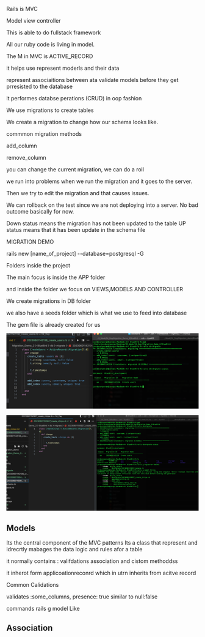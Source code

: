 Rails is MVC

Model view controller

This is able to do fullstack framework


All our ruby code is living in model.


The M in MVC is ACTIVE_RECORD

it helps use represent moderls and their data

represent associaitions between ata
validate models before they get prresisted to the database

it performes databse perations (CRUD) in oop fashion

We use migrations to create tables

We create a migration to change how our schema looks like.


commmon migration methods

add_column

remove_column

you can change the current migration, we can do a roll

we run into problems when we run the migration and it goes to the server.

Then we try to edit the migration and that causes issues.


We can rollback on the test since we are not deploying into a server. No bad outcome basically for now.


Down status means the migration has not been updated to the table
UP status means that it has been update in the schema file


MIGRATION DEMO

rails new [name_of_project] --database=postgresql -G

Folders inside the project

The main focus is inside the APP folder

and inside the folder we focus on
VIEWS,MODELS AND CONTROLLER

We create migrations in DB folder

we also have a seeds folder
which is what we use to feed into database

The gem file is already created for us

![Snips](/classsnips/Screenshot%202023-06-01%20at%2010.34.32%20AM.png)



![Snips](/classsnips/Screenshot%202023-06-01%20at%2011.11.15%20AM.png)





## Models

Its the central component of the MVC patterns
Its a class that represent and idrecrtly mabages the data logic and rules afor a table

it normally contains : valifdations association and cistom  methoddss

it inherot form applicoationreconrd which in utrn inherits from acitve record

Common Calidations

validates :some_columns, presence: true
    similar to null:false

commands
rails g model Like








## Association

